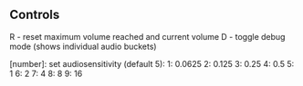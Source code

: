 ## Controls
R - reset maximum volume reached and current volume
D - toggle debug mode (shows individual audio buckets)

[number]: set audiosensitivity (default 5):
1: 0.0625
2: 0.125
3: 0.25
4: 0.5
5: 1
6: 2
7: 4
8: 8
9: 16
